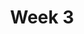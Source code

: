 ---
title: Week 3
weekNumber: 3
days:
  - date: '2025-07-21'
    events:
      - name: LEC
        type: lecture
        title: Natural Language Processing (part 2)
        url: https://drive.google.com/file/d/1fnSJw-djPPQ3ROMJllXYWRdVP_9QE_3L/view?usp=drive_link
    events:
      - name: Photo
        type: image
        title: Cluster 12 Group Photo
        url: assets/images/20250721_152034_Cluster12_Group_Photo.jpg
  - date: '2025-07-23'
    events:
      - name: LEC
        type: lecture
        title: Neural Networks
        url: https://docs.google.com/presentation/d/1RCQs-BEmuTFXZUXfQI5iVFlyk0pxu47R/edit?slide=id.g36f23065b35_1_0#slide=id.g36f23065b35_1_0
        filled: https://drive.google.com/file/d/1jVo1QmOkueZ8Rzy-DU-yiL9h7wx8tRk0/view?usp=sharing
      - name: WAIVER
        type: Field Trip
        title: >
          <strong>Google Field Trip Waiver – ACTION REQUIRED</strong><br>
          <ul>
            <li>Students under 16 need a waiver and release signed by a parent or guardian.</li>
            <li>Students 16 or older <strong>with</strong> a government-issued ID (Driver's License, Passport, or Birth Certificate) must bring it to the field trip.</li>
            <li>Students 16 or older <strong>without</strong> government-issued ID must have a signed waiver and release <strong>and</strong> their school student ID.</li>
            <li><strong>All signed forms must be scanned or photographed and emailed to cosmos-cluster12@ucsd.edu by 4:00 PM on Thursday, July 23, 2025.</strong></li>
          </ul>
        url: https://drive.google.com/file/d/11hxBN9u71b9yomE_V8noCUHNzHk5GDYK/view?usp=sharing
  - date: '2025-07-25'
    events:
      - name: PROJ
        type: proj
        title: EMNIST Kaggle Competition
        url: projects/proj03/
---